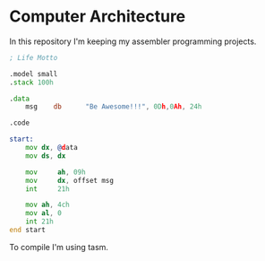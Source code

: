 # Computer Architecture

In this repository I'm keeping my assembler programming projects.

```asm
; Life Motto

.model small
.stack 100h

.data
    msg    db      "Be Awesome!!!", 0Dh,0Ah, 24h

.code

start:
    mov dx, @data          
    mov ds, dx                    

    mov     ah, 09h
    mov     dx, offset msg
    int     21h

    mov ah, 4ch          
    mov al, 0     
    int 21h              
end start
```

To compile I'm using tasm.
